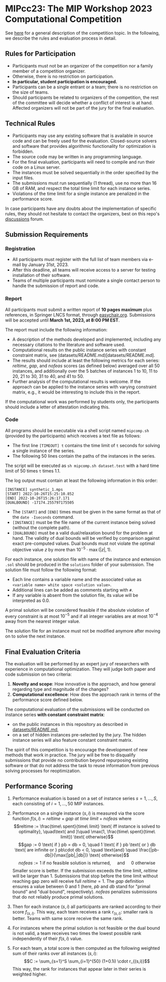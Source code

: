 # MIPcc23: The MIP Workshop 2023 Computational Competition

See [here](README.md) for a general description of the competition topic.
In the following, we describe the rules and evaluation process in detail.


## Rules for Participation

- Participants must not be an organizer of the competition nor a family member of a competition organizer.
- Otherwise, there is no restriction on participation.
- **In particular, student participation is encouraged.**
- Participants can be a single entrant or a team; there is no restriction on the size of teams.
- Should participants be related to organizers of the competition, the rest of the committee will decide whether a conflict of interest is at hand.  Affected organizers will not be part of the jury for the final evaluation.


## Technical Rules

- Participants may use any existing software that is available in source code and can be freely used for the evaluation.  Closed-source solvers and software that provides algorithmic functionality for optimization is forbidden.
- The source code may be written in any programming language.
- For the final evaluation, participants will need to compile and run their code on a Linux server.
- The instances must be solved sequentially in the order specified by the input files. 
- The submissions must run sequentially (1 thread), use no more than 16 GB of RAM, and respect the total time limit for each instance series.
- Violations of the time limit for a single instance are penalized in the performance score.

In case participants have any doubts about the implementation of specific rules, they should not hesitate to contact the organizers, best on this repo's [discussions](https://github.com/ambros-gleixner/MIPcc23/discussions) forum.


## Submission Requirements

### Registration

- All participants must register with the full list of team members via e-mail by January 31st, 2023.
- After this deadline, all teams will receive access to a server for testing installation of their software.
- Teams of multiple participants must nominate a single contact person to handle the submission of report and code.

### Report

All participants must submit a written report of **10 pages maximum** plus references, in Springer LNCS format, through [easychair.org](https://www.easychair.org).
Submissions will be accepted until **March 1st, 2023, at 8:00 PM EST**.

The report must include the following information:
- A description of the methods developed and implemented, including any necessary citations to the literature and software used.
- Computational results on the public instance series with constant constraint matrix, see (datasets/README.md)[datasets/README.md].
- The results should include at least the following metrics for each series: $reltime$, $gap$, and $nofeas$ scores (as defined below) averaged over all 50 instances, and additionally over the 5 batches of instances 1 to 10, 11 to 20, 21 to 30, 31 to 40, and 41 to 50.
- Further analysis of the computational results is welcome.  If the approach can be applied to the instance series with varying constraint matrix, e.g., it would be interesting to include this in the report.

If the computational work was performed by students only, the participants should include a letter of attestation indicating this.

### Code

All programs should be executable via a shell script named `mipcomp.sh` (provided by the participants) which receives a text file as follows:
- The first line `[TIMEOUT] t` contains the time limit of `t` seconds for solving a single instance of the series.
- The following 50 lines contain the paths of the instances in the series.

The script will be executed as `sh mipcomp.sh dataset.test` with a hard time limit of 50 times `t` times 1.1.

The log output must contain at least the following information in this order:
```shell
[INSTANCE] synthetic_1.mps
[START] 2022-10-26T15:25:10.852
[END] 2022-10-26T15:26:17.171
[DUALBOUND] -17174.255797175505
```
- The `[START]` and `[END]` times must be given in the same format as that of the `date -Iseconds` command.
- `[INSTANCE]` must be the file name of the current instance being solved (without the complete path).
- `[DUALBOUND]` must be a valid dual/relaxation bound for the problem at hand. The validity of dual bounds will be verified by comparison against exact pre-computed values. Dual bounds must not violate the optimal objective value $z$ by more than $10^{-5}\cdot\max(|z|,1)$.

For each instance, one solution file with name of the instance and extension `.sol` should be produced in the `solutions` folder of your submission.
The solution file must follow the following format:
- Each line contains a variable name and the associated value as `<variable name> white space <solution value>`.
- Additional lines can be added as comments starting with `#`.
- If any variable is absent from the solution file, its value will be interpreted as 0.0.

A primal solution will be considered feasible if the absolute violation of every constraint is at most $10^{−5}$ and if all integer variables are at most $10^{-4}$ away from the nearest integer value.

The solution file for an instance must not be modified anymore after moving on to solve the next instance.


## Final Evaluation Criteria

The evaluation will be performed by an expert jury of researchers with experience in computational optimization. They will judge both paper and code submission on two criteria:
1. **Novelty and scope**: How innovative is the approach, and how general regarding type and magnitude of the changes?
2. **Computational excellence**: How does the approach rank in terms of the performance score defined below.

The computational evaluation of the submissions will be conducted on instance series **with constant constraint matrix**:
- on the public instances in this repository as described in [datasets/README.md](datasets/README.md),
- on a set of hidden instances pre-selected by the jury.
The hidden instance series will also feature constant constraint matrix.

The spirit of this competition is to encourage the development of new methods that work in practice.
The jury will be free to disqualify submissions that provide no contribution beyond repurposing existing software or that do not address the task to reuse information from previous solving processes for reoptimization.


## Performance Scoring

1. Performance evaluation is based on a set of instance series $s=1,\ldots,S$, each consisting of $i=1,\ldots,50$ MIP instances.

2. Performance on a single instance $(s,i)$ is measured via the score function $f(s,i) = reltime + gap\ at\ time\ limit + nofeas$ where
$$reltime := \frac{time\ spent}{time\ limit} \text{ iff instance is solved to optimality}, \quad\text{ and }\quad \max(1, \frac{time\ spent}{time\ limit}) \text{ otherwise}$$
$$gap := 0 \text{ if } pb = db = 0, \quad 1 \text{ if } pb \text{ or } db \text{ are infinite or } pb\cdot db < 0, \quad \text{and} \quad \frac{|pb-db|}{\max(|pb|,|db|)} \text{ otherwise}$$
$$nofeas := 1 \text{ if no feasible solution is returned}, \quad\text{ and }\quad 0 \text{ otherwise}$$
Smaller score is better.
If the submission exceeds the time limit, $reltime$ will be larger than 1.
Submissions that stop before the time limit without reaching gap zero will receive full $reltime = 1$.
The $gap$ definition ensures a value between 0 and 1 (here, $pb$ and $db$ stand for "primal bound" and "dual bound", respectively).
$nofeas$ penalizes submissions that do not reliably produce primal solutions.

3. Then for each instance $(s,i)$ all participants are ranked according to their score $f_{(s,i)}$.  This way, each team receives a rank $r_{(s,i)}$: smaller rank is better.  Teams with same score receive the same rank.

4. For instances where the primal solution is not feasible or the dual bound is not valid, a team receives two times the lowest possible rank independently of their $f(s,i)$ value.

5. For each team, a total score is then computed as the following weighted sum of their ranks over all instances $(s,i)$:
$$C := \sum_{s=1}^S \sum_{i=1}^{50} (1+0.1i) \cdot r_{(s,i)}$$
This way, the rank for instances that appear later in their series is weighted higher.


